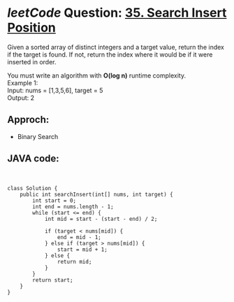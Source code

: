 # _leetCode_ Question: [35. Search Insert Position](https://leetcode.com/problems/search-insert-position/)
  
Given a sorted array of distinct integers and a target value, return the index if the target is found. If not, return the index where it would be if it were inserted in order.

You must write an algorithm with **O(log n)** runtime complexity.  
Example 1:  
Input: nums = [1,3,5,6], target = 5  
Output: 2  

## Approch: 
* Binary Search
## JAVA code:
<br>

    class Solution {
        public int searchInsert(int[] nums, int target) {
            int start = 0;
            int end = nums.length - 1;
            while (start <= end) {
                int mid = start - (start - end) / 2;

                if (target < nums[mid]) {
                    end = mid - 1;
                } else if (target > nums[mid]) {
                    start = mid + 1;
                } else {
                    return mid;
                }
            }
            return start;
        }
    }